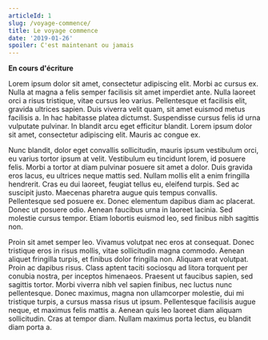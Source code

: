 ```yaml
---
articleId: 1
slug: /voyage-commence/
title: Le voyage commence
date: '2019-01-26'
spoiler: C'est maintenant ou jamais
---
```


**En cours d'écriture**

Lorem ipsum dolor sit amet, consectetur adipiscing elit. Morbi ac cursus ex. Nulla at magna a felis semper facilisis sit amet imperdiet ante. Nulla laoreet orci a risus tristique, vitae cursus leo varius. Pellentesque et facilisis elit, gravida ultrices sapien. Duis viverra velit quam, sit amet euismod metus facilisis a. In hac habitasse platea dictumst. Suspendisse cursus felis id urna vulputate pulvinar. In blandit arcu eget efficitur blandit. Lorem ipsum dolor sit amet, consectetur adipiscing elit. Mauris ac congue ex.

Nunc blandit, dolor eget convallis sollicitudin, mauris ipsum vestibulum orci, eu varius tortor ipsum at velit. Vestibulum eu tincidunt lorem, id posuere felis. Morbi a tortor at diam pulvinar posuere sit amet a dolor. Duis gravida eros lacus, eu ultrices neque mattis sed. Nullam mollis elit a enim fringilla hendrerit. Cras eu dui laoreet, feugiat tellus eu, eleifend turpis. Sed ac suscipit justo. Maecenas pharetra augue quis tempus convallis. Pellentesque sed posuere ex. Donec elementum dapibus diam ac placerat. Donec ut posuere odio. Aenean faucibus urna in laoreet lacinia. Sed molestie cursus tempor. Etiam lobortis euismod leo, sed finibus nibh sagittis non.

Proin sit amet semper leo. Vivamus volutpat nec eros at consequat. Donec tristique eros in risus mollis, vitae sollicitudin magna commodo. Aenean aliquet fringilla turpis, et finibus dolor fringilla non. Aliquam erat volutpat. Proin ac dapibus risus. Class aptent taciti sociosqu ad litora torquent per conubia nostra, per inceptos himenaeos. Praesent ut faucibus sapien, sed sagittis tortor. Morbi viverra nibh vel sapien finibus, nec luctus nunc pellentesque. Donec maximus, magna non ullamcorper molestie, dui mi tristique turpis, a cursus massa risus ut ipsum. Pellentesque facilisis augue neque, et maximus felis mattis a. Aenean quis leo laoreet diam aliquam sollicitudin. Cras at tempor diam. Nullam maximus porta lectus, eu blandit diam porta a.
